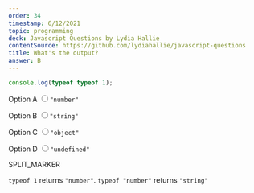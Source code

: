```yaml
---
order: 34
timestamp: 6/12/2021
topic: programming
deck: Javascript Questions by Lydia Hallie
contentSource: https://github.com/lydiahallie/javascript-questions
title: What's the output?
answer: B
---
```


  

```javascript
console.log(typeof typeof 1);
```


<label for="option-A">Option A</label>
<input type="radio" name="answer-option" id="option-A" value="A">`"number"`</input>
    

<label for="option-B">Option B</label>
<input type="radio" name="answer-option" id="option-B" value="B">`"string"`</input>
    

<label for="option-C">Option C</label>
<input type="radio" name="answer-option" id="option-C" value="C">`"object"`</input>
    

<label for="option-D">Option D</label>
<input type="radio" name="answer-option" id="option-D" value="D">`"undefined"`</input>
    




SPLIT_MARKER

`typeof 1` returns `"number"`.
`typeof "number"` returns `"string"`




